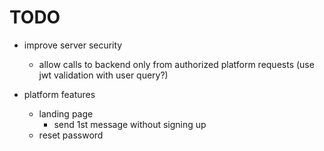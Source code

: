# TODO

- improve server security
    - allow calls to backend only from authorized platform requests (use jwt validation with user query?)

- platform features
    - landing page
        - send 1st message without signing up
    - reset password
